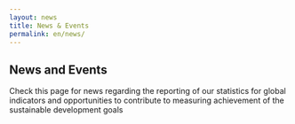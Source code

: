```yaml
---
layout: news
title: News & Events
permalink: en/news/
---
```


## News and Events
Check this page for news regarding the reporting of our statistics for global indicators and opportunities to contribute to measuring achievement of the sustainable development goals
